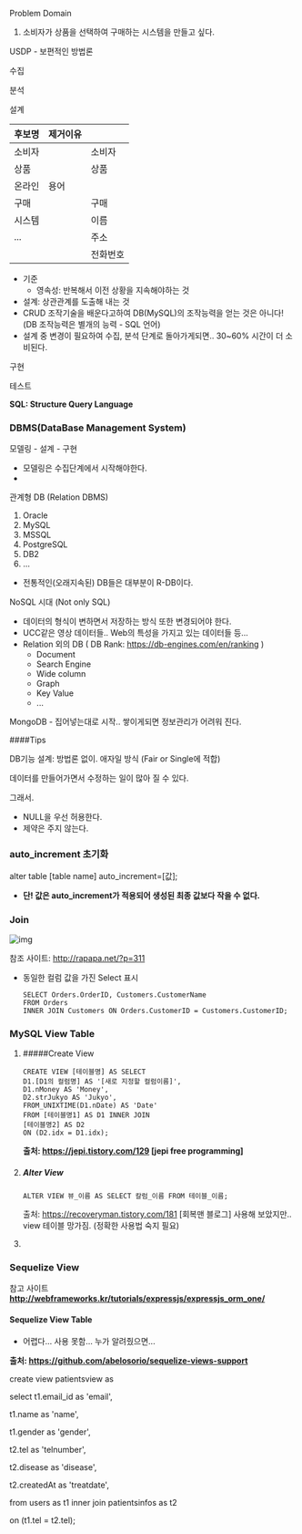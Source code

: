 Problem Domain

1. 소비자가 상품을 선택하여 구매하는 시스템을 만들고 싶다.



USDP - 보편적인 방법론

수집

분석

설계

| 후보명 | 제거이유 |          |
| ------ | -------- | -------- |
| 소비자 |          | 소비자   |
| 상품   |          | 상품     |
| 온라인 | 용어     |          |
| 구매   |          | 구매     |
| 시스템 |          | 이름     |
| ...    |          | 주소     |
|        |          | 전화번호 |

- 기준
  - 영속성: 반복해서 이전 상황을 지속해야하는 것
- 설계: 상관관계를 도출해 내는 것
- CRUD 조작기술을 배운다고하여 DB(MySQL)의 조작능력을 얻는 것은 아니다!
  (DB 조작능력은 별개의 능력 - SQL 언어)
- 설계 중 변경이 필요하여 수집, 분석 단계로 돌아가게되면.. 30~60% 시간이 더 소비된다.

구현

테스트



**SQL: Structure Query Language**



### DBMS(DataBase Management System)

모델링 - 설계 - 구현



* 모델링은 수집단계에서 시작해야한다.
* 

관계형 DB (Relation DBMS)

1. Oracle
2. MySQL
3. MSSQL
4. PostgreSQL
5. DB2
6. ...

* 전통적인(오래지속된) DB들은 대부분이 R-DB이다.





NoSQL 시대 (Not only SQL)

* 데이터의 형식이 변하면서 저장하는 방식 또한 변경되어야 한다.
* UCC같은 영상 데이터들.. Web의 특성을 가지고 있는 데이터들 등...
* Relation 외의 DB ( DB Rank: https://db-engines.com/en/ranking )
  * Document
  * Search Engine
  * Wide column
  * Graph
  * Key Value
  * ...

MongoDB - 집어넣는대로 시작.. 쌓이게되면 정보관리가 어려워 진다.



####Tips 

DB기능 설계: 방법론 없이. 애자일 방식 (Fair or Single에 적합)



데이터를 만들어가면서 수정하는 일이 많아 질 수 있다.

그래서.

* NULL을 우선 허용한다.
* 제약은 주지 않는다.



### auto_increment 초기화

alter table [table name] auto_increment=[값];

- **단! 값은 auto_increment가 적용되어 생성된 최종 값보다 작을 수 없다.**



### Join

![img](http://rapapa.net/wp/wp-content/uploads/2012/06/Visual_SQL_JOINS_V2.png)

참조 사이트: http://rapapa.net/?p=311

* 동일한 컬럼 값을 가진 Select 표시

  ```
  SELECT Orders.OrderID, Customers.CustomerName
  FROM Orders
  INNER JOIN Customers ON Orders.CustomerID = Customers.CustomerID;
  ```

  



### MySQL View Table

1. #####Create View

   ```
   CREATE VIEW [테이블명] AS SELECT
   D1.[D1의 컬럼명] AS '[새로 지정할 컬럼이름]',
   D1.nMoney AS 'Money',
   D2.strJukyo AS 'Jukyo',
   FROM_UNIXTIME(D1.nDate) AS 'Date'
   FROM [테이블명1] AS D1 INNER JOIN
   [테이블명2] AS D2
   ON (D2.idx = D1.idx);
   ```

   **출처: https://jepi.tistory.com/129 [jepi free programming]**

2. ##### Alter View

   ```
   ALTER VIEW 뷰_이름 AS SELECT 칼럼_이름 FROM 테이블_이름;
   ```

   출처: https://recoveryman.tistory.com/181 [회복맨 블로그]
   사용해 보았지만.. view 테이블 망가짐. (정확한 사용법 숙지 필요)

3. 









### Sequelize View

참고 사이트
**http://webframeworks.kr/tutorials/expressjs/expressjs_orm_one/**



#### Sequelize View Table

* 어렵다… 사용 못함… 누가 알려줬으면...

**출처: https://github.com/abelosorio/sequelize-views-support**







create view patientsview as

select t1.email_id as 'email',

t1.name as 'name',

t1.gender as 'gender',

t2.tel as 'telnumber',

t2.disease as 'disease',

t2.createdAt as 'treatdate',

from users as t1 inner join patientsinfos as t2

 on (t1.tel = t2.tel);